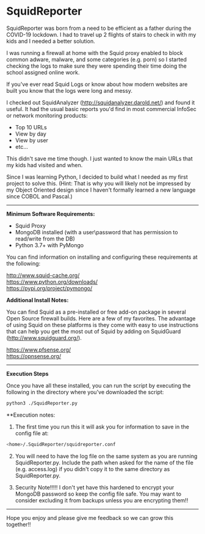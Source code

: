 # SquidReporter

SquidReporter was born from a need to be efficient as a father during the COVID-19 lockdown.  I had to travel up 2 flights of stairs to check in with my kids and I needed a better solution.  

I was running a firewall at home with the Squid proxy enabled to block common adware, malware, and some categories (e.g. porn) so I started checking the logs to make sure they were spending their time doing the school assigned online work.

If you've ever read Squid Logs or know about how modern websites are built you know that the logs were long and messy.

I checked out SquidAnalyzer (http://squidanalyzer.darold.net/) and found it useful.  It had the usual basic reports you'd find in most commercial InfoSec or network monitoring products:

- Top 10 URLs
- View by day
- View by user
- etc...

This didn't save me time though.  I just wanted to know the main URLs that my kids had visited and when.

Since I was learning Python, I decided to build what I needed as my first project to solve this.   (Hint: That is why you will likely not be impressed by my Object Oriented design since I haven't formally learned a new language since COBOL and Pascal.)

------------------------------------------------------------------------------------------------------------

**Minimum Software Requirements:**

- Squid Proxy
- MongoDB installed (with a user\password that has permission to read/write from the DB)
- Python 3.7+ with PyMongo

You can find information on installing and configuring these requirements at the following:

http://www.squid-cache.org/  
https://www.python.org/downloads/  
https://pypi.org/project/pymongo/

**Additional Install Notes:**  

You can find Squid as a pre-installed or free add-on package in several Open Source firewall builds.  Here are a few of my favorites.  The advantage of using Squid on these platforms is they come with easy to use instructions that can help you get the most out of Squid by adding on SquidGuard (http://www.squidguard.org/).

https://www.pfsense.org/  
https://opnsense.org/

------------------------------------------------------------------------------------------------------------

**Execution Steps**

Once you have all these installed, you can run the script by executing the following in the directory where you've downloaded the script:

```bash
python3 ./SquidReporter.py
```

**Execution notes:

1. The first time you run this it will ask you for information to save in the config file at:

```bash
<home>/.SquidReporter/squidreporter.conf
```

2. You will need to have the log file on the same system as you are running SquidReporter.py.  Include the path when asked for the name of the file (e.g. access.log) if you didn't copy it to the same directory as SquidReporter.py.

3.  Security Note!!!!!  I don't yet have this hardened to encrypt your MongoDB password so keep the config file safe.  You may want to consider excluding it from backups unless you are encrypting them!!

------------------------------------------------------------------------------------------------------------

Hope you enjoy and please give me feedback so we can grow this together!!
